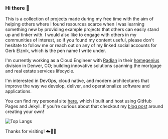 ### Hi there 👋

This is a collection of projects made during my free time with the aim of helping others where I found resources scarce when I was learning something new by providing example projects that others can easily stand up and tinker with.  I would also like to engage with others in my communities of interest, so if you found my content useful, please don't hesitate to follow me or reach out on any of my linked social accounts for Gerk Elznik, which is the pen name I write under.

I'm currently working as a Cloud Engineer with [Radian](https://www.radian.com) in their [homegenius](https://homegenius.com) division in Denver, CO; building innovative solutions spanning the mortgage and real estate services lifecycle.

I'm interested in DevOps, cloud native, and modern architectures that improve the way we develop, deliver, and operationalize software and applications.

You can find my personal site [here](https://gerkElznik.github.io), which I built and host using GitHub Pages and Jekyll.  If you're curious about that checkout my [blog post](https://gerkelznik.github.io/jekyll/update/creating-personal-website) around creating your own!

![Top Langs](https://github-readme-stats.vercel.app/api/top-langs/?username=gerkElznik&theme=cobalt2&custom_title=Gerk%20Elznik's%20Top%20Langs)

Thanks for visiting!  ☁️🤙💪

<!---
gerkElznik/gerkElznik is a ✨ special ✨ repository because its `README.md` (this file) appears on your GitHub profile.
You can click the Preview link to take a look at your changes.

- 👋 Hi, I’m @gerkElznik
- 👀 I’m interested in ...
- 🌱 I’m currently learning ...
- 💞️ I’m looking to collaborate on ...
- 📫 How to reach me ...
--->
